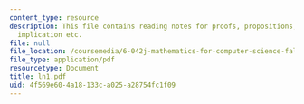 ```yaml
---
content_type: resource
description: This file contains reading notes for proofs, propositions, proving an
  implication etc.
file: null
file_location: /coursemedia/6-042j-mathematics-for-computer-science-fall-2005/4f569e604a18133ca025a28754fc1f09_ln1.pdf
file_type: application/pdf
resourcetype: Document
title: ln1.pdf
uid: 4f569e60-4a18-133c-a025-a28754fc1f09
---
```

